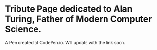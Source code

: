 # Tribute Page dedicated to Alan Turing, Father of Modern Computer Science. 

A Pen created at CodePen.io. Will update with the link soon. 
